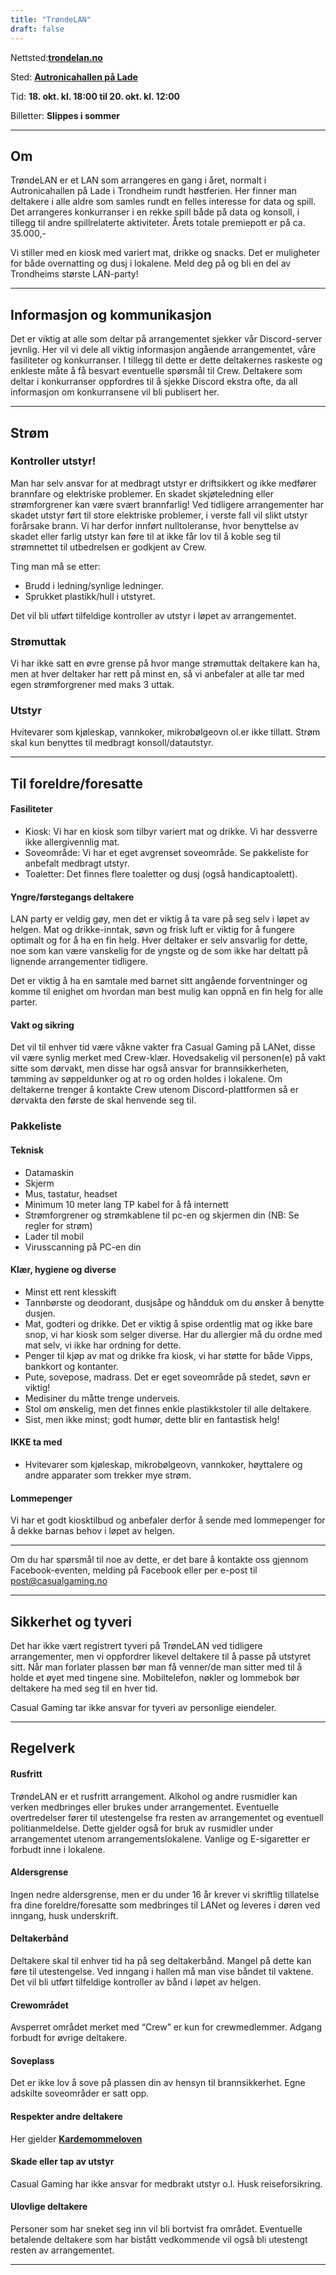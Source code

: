 ```yaml
---
title: "TrøndeLAN"
draft: false
---
```

Nettsted:**[trondelan.no](https://trondelan.no/)**

Sted: **[Autronicahallen på Lade](https://goo.gl/maps/Y3Awn3ZBWRo)**

Tid: **18. okt. kl. 18:00 til 20. okt. kl. 12:00**

Billetter: **Slippes i sommer**

___
## Om
TrøndeLAN er et LAN som arrangeres en gang i året, normalt i Autronicahallen på Lade i Trondheim rundt høstferien. Her finner man deltakere i alle aldre som samles rundt en felles interesse for data og spill. Det arrangeres konkurranser i en rekke spill både på data og konsoll, i tillegg til andre spillrelaterte aktiviteter. Årets totale premiepott er på ca. 35.000,-

Vi stiller med en kiosk med variert mat, drikke og snacks. Det er muligheter for både overnatting og dusj i lokalene. Meld deg på og bli en del av Trondheims største LAN-party!
___

## Informasjon og kommunikasjon
Det er viktig at alle som deltar på arrangementet sjekker vår Discord-server jevnlig. Her vil vi dele all viktig informasjon angående arrangementet, våre fasiliteter og konkurranser. I tillegg til dette er dette deltakernes raskeste og enkleste måte å få besvart eventuelle spørsmål til Crew.
Deltakere som deltar i konkurranser oppfordres til å sjekke Discord ekstra ofte, da all informasjon om konkurransene vil bli publisert her.
___

## Strøm

### Kontroller utstyr!
Man har selv ansvar for at medbragt utstyr er driftsikkert og ikke medfører brannfare og elektriske problemer. En skadet skjøteledning eller strømforgrener kan være svært brannfarlig! Ved tidligere arrangementer har skadet utstyr ført til store elektriske problemer, i verste fall vil slikt utstyr forårsake brann. Vi har derfor innført nulltoleranse, hvor benyttelse av skadet eller farlig utstyr kan føre til at ikke får lov til å koble seg til strømnettet til utbedrelsen er godkjent av Crew. 

Ting man må se etter:

* Brudd i ledning/synlige ledninger.
* Sprukket plastikk/hull i utstyret.

Det vil bli utført tilfeldige kontroller av utstyr i løpet av arrangementet.  

### Strømuttak
Vi har ikke satt en øvre grense på hvor mange strømuttak deltakere kan ha, men at hver deltaker har rett på minst en, så vi anbefaler at alle tar med egen strømforgrener med maks 3 uttak.

### Utstyr
Hvitevarer som kjøleskap, vannkoker, mikrobølgeovn ol.er ikke tillatt. Strøm skal kun benyttes til medbragt konsoll/datautstyr.
___

## Til foreldre/foresatte

#### Fasiliteter

* Kiosk: Vi har en kiosk som tilbyr variert mat og drikke. Vi har dessverre ikke allergivennlig mat.
* Soveområde: Vi har et eget avgrenset soveområde. Se pakkeliste for anbefalt medbragt utstyr.
* Toaletter: Det finnes flere toaletter og dusj (også handicaptoalett).

#### Yngre/førstegangs deltakere
LAN party er veldig gøy, men det er viktig å ta vare på seg selv i løpet av helgen. Mat og drikke-inntak, søvn og frisk luft er viktig for å fungere optimalt og for å ha en fin helg. Hver deltaker er selv ansvarlig for dette, noe som kan være vanskelig for de yngste og de som ikke har deltatt på lignende arrangementer tidligere. 

Det er viktig å ha en samtale med barnet sitt angående forventninger og komme til enighet om hvordan man best mulig kan oppnå en fin helg for alle parter.

#### Vakt og sikring
Det vil til enhver tid være våkne vakter fra Casual Gaming på LANet, disse vil være synlig merket med Crew-klær. Hovedsakelig vil personen(e) på vakt sitte som dørvakt, men disse har også ansvar for brannsikkerheten, tømming av søppeldunker og at ro og orden holdes i lokalene. Om deltakerne trenger å kontakte Crew utenom Discord-plattformen så er dørvakta den første de skal henvende seg til.

### Pakkeliste
#### Teknisk

* Datamaskin
* Skjerm
* Mus, tastatur, headset
* Minimum 10 meter lang TP kabel for å få internett
* Strømforgrener og strømkablene til pc-en og skjermen din (NB: Se regler for strøm)
* Lader til mobil
* Virusscanning på PC-en din

#### Klær, hygiene og diverse

* Minst ett rent klesskift
* Tannbørste og deodorant, dusjsåpe og håndduk om du ønsker å benytte dusjen.
* Mat, godteri og drikke. Det er viktig å spise ordentlig mat og ikke bare snop, vi har kiosk som selger diverse. Har du allergier må du ordne med mat selv, vi ikke har ordning for dette.
* Penger til kjøp av mat og drikke fra kiosk, vi har støtte for både Vipps, bankkort og kontanter.
* Pute, sovepose, madrass. Det er eget soveområde på stedet, søvn er viktig!
* Medisiner du måtte trenge underveis.
* Stol om ønskelig, men det finnes enkle plastikkstoler til alle deltakere.  
* Sist, men ikke minst; godt humør, dette blir en fantastisk helg!
 
#### IKKE ta med

* Hvitevarer som kjøleskap, mikrobølgeovn, vannkoker, høyttalere og andre apparater som trekker mye strøm.
 
#### Lommepenger
Vi har et godt kiosktilbud og anbefaler derfor å sende med lommepenger for å dekke barnas behov i løpet av helgen.

___
Om du har spørsmål til noe av dette, er det bare å kontakte oss gjennom Facebook-eventen, melding på Facebook eller per e-post til post@casualgaming.no
___

## Sikkerhet og tyveri
Det har ikke vært registrert tyveri på TrøndeLAN ved tidligere arrangementer, men vi oppfordrer likevel deltakere til å passe på utstyret sitt. Når man forlater plassen bør man få venner/de man sitter med til å holde et øyet med tingene sine. Mobiltelefon, nøkler og lommebok bør deltakere ha med seg til en hver tid.

Casual Gaming tar ikke ansvar for tyveri av personlige eiendeler.
___

## Regelverk
#### Rusfritt
TrøndeLAN er et rusfritt arrangement. Alkohol og andre rusmidler kan verken medbringes eller brukes under arrangementet. Eventuelle overtredelser fører til utestengelse fra resten av arrangementet og eventuell politianmeldelse. Dette gjelder også for bruk av rusmidler under arrangementet utenom arrangementslokalene. Vanlige og E-sigaretter er forbudt inne i lokalene.

#### Aldersgrense
Ingen nedre aldersgrense, men er du under 16 år krever vi skriftlig tillatelse fra dine foreldre/foresatte som medbringes til LANet og leveres i døren ved inngang, husk underskrift.

#### Deltakerbånd
Deltakere skal til enhver tid ha på seg deltakerbånd. Mangel på dette kan føre til utestengelse. Ved inngang i hallen må man vise båndet til vaktene. Det vil bli utført tilfeldige kontroller av bånd i løpet av helgen.

#### Crewområdet
Avsperret området merket med “Crew” er kun for crewmedlemmer. Adgang forbudt for øvrige deltakere.

#### Soveplass
Det er ikke lov å sove på plassen din av hensyn til brannsikkerhet. Egne adskilte soveområder er satt opp.

#### Respekter andre deltakere
Her gjelder **[Kardemommeloven](https://no.wikipedia.org/wiki/Kardemommeloven)**

#### Skade eller tap av utstyr
Casual Gaming har ikke ansvar for medbrakt utstyr o.l. Husk reiseforsikring.

#### Ulovlige deltakere
Personer som har sneket seg inn vil bli bortvist fra området. Eventuelle betalende deltakere som har bistått vedkommende vil også bli utestengt resten av arrangementet. 
___
